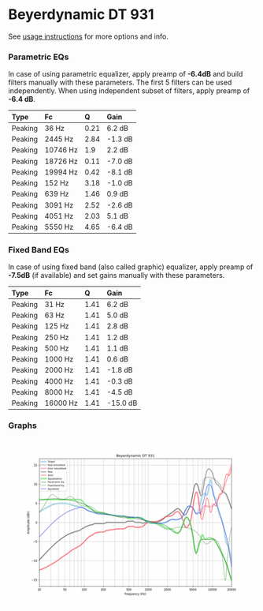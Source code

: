 # Beyerdynamic DT 931
See [usage instructions](https://github.com/jaakkopasanen/AutoEq#usage) for more options and info.

### Parametric EQs
In case of using parametric equalizer, apply preamp of **-6.4dB** and build filters manually
with these parameters. The first 5 filters can be used independently.
When using independent subset of filters, apply preamp of **-6.4 dB**.

| Type    | Fc       |    Q | Gain    |
|:--------|:---------|:-----|:--------|
| Peaking | 36 Hz    | 0.21 | 6.2 dB  |
| Peaking | 2445 Hz  | 2.84 | -1.3 dB |
| Peaking | 10746 Hz | 1.9  | 2.2 dB  |
| Peaking | 18726 Hz | 0.11 | -7.0 dB |
| Peaking | 19994 Hz | 0.42 | -8.1 dB |
| Peaking | 152 Hz   | 3.18 | -1.0 dB |
| Peaking | 639 Hz   | 1.46 | 0.9 dB  |
| Peaking | 3091 Hz  | 2.52 | -2.6 dB |
| Peaking | 4051 Hz  | 2.03 | 5.1 dB  |
| Peaking | 5550 Hz  | 4.65 | -6.4 dB |

### Fixed Band EQs
In case of using fixed band (also called graphic) equalizer, apply preamp of **-7.5dB**
(if available) and set gains manually with these parameters.

| Type    | Fc       |    Q | Gain     |
|:--------|:---------|:-----|:---------|
| Peaking | 31 Hz    | 1.41 | 6.2 dB   |
| Peaking | 63 Hz    | 1.41 | 5.0 dB   |
| Peaking | 125 Hz   | 1.41 | 2.8 dB   |
| Peaking | 250 Hz   | 1.41 | 1.2 dB   |
| Peaking | 500 Hz   | 1.41 | 1.1 dB   |
| Peaking | 1000 Hz  | 1.41 | 0.6 dB   |
| Peaking | 2000 Hz  | 1.41 | -1.8 dB  |
| Peaking | 4000 Hz  | 1.41 | -0.3 dB  |
| Peaking | 8000 Hz  | 1.41 | -4.5 dB  |
| Peaking | 16000 Hz | 1.41 | -15.0 dB |

### Graphs
![](./Beyerdynamic%20DT%20931.png)